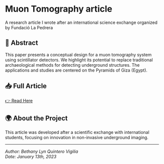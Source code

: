 # Muon Tomography article
A research article I wrote after an international science exchange organized by Fundació La Pedrera
## 📄 Abstract
This paper presents a conceptual design for a muon tomography system using scintillator detectors. We highlight its potential to replace traditional archaeological methods for detecting underground structures. The applications and studies are centered on the Pyramids of Giza (Egypt).

## 📥 Full Article
[👉 Read Here](./BethanyQuintero_ScientificPaper.pdf)

## 🌍 About the Project
This article was developed after a scientific exchange with international students, focusing on innovation in non-invasive underground imaging.

---
*Author: Bethany Lyn Quintero Vigilia*  
*Date: January 13th, 2023*  
